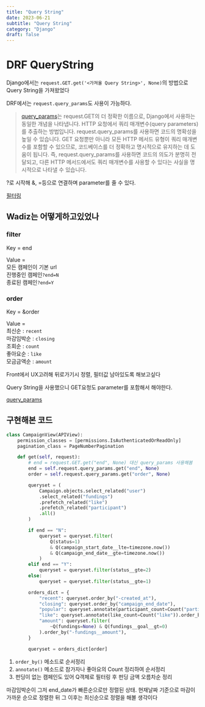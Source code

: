 ```yaml
---
title: "Query String"
date: 2023-06-21
subtitle: "Query String"
category: "Django"
draft: false
---
```


# DRF QueryString

Django에서는 `request.GET.get('<가져올 Query String>', None)`의 방법으로 Query String을 가져왔었다

DRF에서는 `request.query_params`도 사용이 가능하다.

> [query_params](https://www.django-rest-framework.org/api-guide/requests/)는 request.GET의 더 정확한 이름으로, Django에서 사용하는 동일한 개념을 나타냅니다. HTTP 요청에서 쿼리 매개변수(query parameters)를 추출하는 방법입니다.
> request.query_params를 사용하면 코드의 명확성을 높일 수 있습니다. GET 요청뿐만 아니라 모든 HTTP 메서드 유형이 쿼리 매개변수를 포함할 수 있으므로, 코드베이스를 더 정확하고 명시적으로 유지하는 데 도움이 됩니다. 즉, request.query_params를 사용하면 코드의 의도가 분명히 전달되고, 다른 HTTP 메서드에서도 쿼리 매개변수를 사용할 수 있다는 사실을 명시적으로 나타낼 수 있습니다.

?로 시작해 &, =등으로 연결하며 parameter를 줄 수 있다.

[필터링](https://www.django-rest-framework.org/api-guide/filtering/)

## Wadiz는 어떻게하고있었나

### filter

Key = end

Value =  
모든 캠페인이 기본 url  
진행중인 캠페인`?end=N`  
종료된 캠페인`?end=Y`

### order

Key = &order

Value =  
최신순 : `recent`  
마감임박순 : `closing`  
조회순 : `count`  
좋아요순 : `like`  
모금금액순 : `amount`

Front에서 UX고려해 뒤로가기시 정렬, 필터값 남아있도록 해보고싶다

Query String을 사용했으니 GET요청도 parameter를 포함해서 해야한다.

[query_params](../../../assets/content_images/query_params.png)

## 구현해본 코드

```python
class CampaignView(APIView):
    permission_classes = [permissions.IsAuthenticatedOrReadOnly]
    pagination_class = PageNumberPagination

    def get(self, request):
        # end = request.GET.get("end", None) 대신 query_params 사용해봄
        end = self.request.query_params.get("end", None)
        order = self.request.query_params.get("order", None)

        queryset = (
            Campaign.objects.select_related("user")
            .select_related("fundings")
            .prefetch_related("like")
            .prefetch_related("participant")
            .all()
        )

        if end == "N":
            queryset = queryset.filter(
                Q(status=1)
                & Q(campaign_start_date__lte=timezone.now())
                & Q(campaign_end_date__gte=timezone.now())
            )
        elif end == "Y":
            queryset = queryset.filter(status__gte=2)
        else:
            queryset = queryset.filter(status__gte=1)

        orders_dict = {
            "recent": queryset.order_by("-created_at"),
            "closing": queryset.order_by("campaign_end_date"),
            "popular": queryset.annotate(participant_count=Count("participant")).order_by("-participant_count"),
            "like": queryset.annotate(like_count=Count("like")).order_by("-like_count"),
            "amount": queryset.filter(
                ~Q(fundings=None) & Q(fundings__goal__gt=0)
            ).order_by("-fundings__amount"),
        }

        queryset = orders_dict[order]
```

1. `order_by()` 메소드로 순서정리
2. `annotate()` 메소드로 참가자나 좋아요의 Count 정리하여 순서정리
3. 펀딩이 없는 캠페인도 있어 Q객체로 필터링 후 펀딩 금액 오름차순 정리

마감임박순이 그저 end_date가 빠른순으로만 정렬된 상태. 현재날짜 기준으로 마감이 가까운 순으로 정렬한 뒤 그 이후는 최신순으로 정렬을 해볼 생각이다
